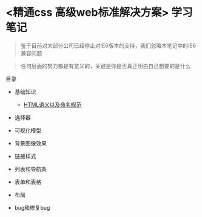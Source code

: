 # <精通css 高级web标准解决方案> 学习笔记

> 鉴于目前对大部分公司已经停止对IE6版本的支持，我们忽略本笔记中的IE6兼容问题

> 任何层面的努力都是有意义的，关键是你是否真正明白自己想要的是什么

目录

* 基础知识
    * [HTML语义以及命名规范](https://github.com/caixiaojia/css-adv-sum/blob/master/chapter1/index.md)
    
    
* 选择器

* 可视化模型

* 背景图像效果

* 链接样式

* 列表和导航条

* 表单和表格

* 布局

* bug和修复bug
